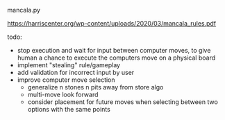 mancala.py

https://harriscenter.org/wp-content/uploads/2020/03/mancala_rules.pdf

todo:
- stop execution and wait for input between computer moves, to give human a chance
  to execute the computers move on a physical board
- implement "stealing" rule/gameplay
- add validation for incorrect input by user
- improve computer move selection
   - generalize n stones n pits away from store algo
   - multi-move look forward
   - consider placement for future moves when selecting between two options with the same points
   